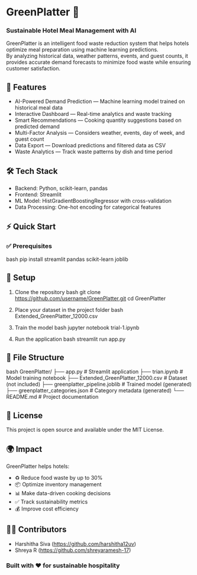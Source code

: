 # GreenPlatter 🥗  
### Sustainable Hotel Meal Management with AI  

GreenPlatter is an intelligent food waste reduction system that helps hotels optimize meal preparation using machine learning predictions.  
By analyzing historical data, weather patterns, events, and guest counts, it provides accurate demand forecasts to minimize food waste while ensuring customer satisfaction.  

## 🌟 Features  
-  AI-Powered Demand Prediction — Machine learning model trained on historical meal data  
-  Interactive Dashboard — Real-time analytics and waste tracking  
-  Smart Recommendations — Cooking quantity suggestions based on predicted demand  
-  Multi-Factor Analysis — Considers weather, events, day of week, and guest count  
-  Data Export — Download predictions and filtered data as CSV  
-  Waste Analytics — Track waste patterns by dish and time period

## 🛠 Tech Stack  
- Backend: Python, scikit-learn, pandas  
- Frontend: Streamlit  
- ML Model: HistGradientBoostingRegressor with cross-validation  
- Data Processing: One-hot encoding for categorical features  

## ⚡ Quick Start  

### ✅ Prerequisites  
bash
pip install streamlit pandas scikit-learn joblib
 
## 🚀 Setup  

1. Clone the repository
bash
git clone https://github.com/username/GreenPlatter.git
cd GreenPlatter

2. Place your dataset in the project folder
bash
Extended_GreenPlatter_12000.csv

3. Train the model
bash
jupyter notebook trial-1.ipynb


4. Run the application
bash
streamlit run app.py

## 📁 File Structure  
bash
GreenPlatter/
├── app.py                           # Streamlit application
├── trian.ipynb                      # Model training notebook
├── Extended_GreenPlatter_12000.csv  # Dataset (not included)
├── greenplatter_pipeline.joblib     # Trained model (generated)
├── greenplatter_categories.json     # Category metadata (generated)
└── README.md                        # Project documentation

## 📜 License  
This project is open source and available under the MIT License.  

## 🌍 Impact  

GreenPlatter helps hotels:  

- ♻ Reduce food waste by up to 30%  
- 📦 Optimize inventory management  
- 📊 Make data-driven cooking decisions  
- ✅ Track sustainability metrics  
- 💰 Improve cost efficiency

## 👩‍💻 Contributors
- Harshitha Siva (https://github.com/harshitha12uv)
- Shreya R (https://github.com/shreyaramesh-17)


### Built with ❤ for sustainable hospitality
